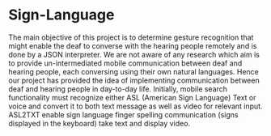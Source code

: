 # Sign-Language
The main objective of this project is to determine gesture recognition that might enable the deaf to converse with the hearing people remotely and is done by a JSON interpreter. We are not aware of any research which aim is to provide un-intermediated mobile communication between deaf and hearing people, each conversing using their own natural languages. Hence our project has provided the idea of implementing communication between deaf and hearing people in day-to-day life. Initially, mobile search functionality must recognize either ASL (American Sign Language) Text or voice and convert it to both text message as well as video for relevant input. ASL2TXT enable sign language finger spelling communication (signs displayed in the keyboard) take text and display video. 

